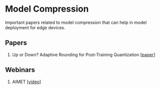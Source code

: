 # Model Compression

Important papers related to model compression that can help in model deployment for edge devices.

## Papers
1. Up or Down? Adaptive Rounding for Post-Training Quantization [[paper](https://arxiv.org/abs/2004.10568)]


## Webinars
1. AIMET [[video](https://www.youtube.com/watch?v=1Q3I4OKU29I)]
